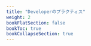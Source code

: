 ```yaml
---
title: "Developerのプラクティス"
weight: 2
bookFlatSection: false
bookToc: true
bookCollapseSection: true
---
```

